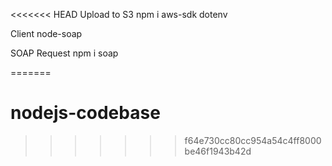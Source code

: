 <<<<<<< HEAD
Upload to S3
npm i aws-sdk dotenv

Client
node-soap

SOAP Request
npm i soap

=======
# nodejs-codebase
>>>>>>> f64e730cc80cc954a54c4ff8000be46f1943b42d
